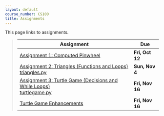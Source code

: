 ```yaml
---
layout: default
course_number: CS100
title: Assignments
---
```


This page links to assignments.


> Assignment                                                                             |     Due     |
> -------------------------------------------------------------------------------------- | ----------- |
> [Assignment 1: Computed Pinwheel](CPADS_Assign1.pdf)                                   | **Fri, Oct 12** |
> [Assignment 2: Triangles (Functions and Loops)](CPADS_Assign2.pdf) <br /> [triangles.py](src/triangles.py)                                                         | **Sun, Nov 4**  |
> [Assignment 3: Turtle Game (Decisions and While Loops)](CPADS_Assign3.pdf) <br /> [turtlegame.py](src/turtlegame.py)                                                       | **Fri, Nov 16** |
> [Turtle Game Enhancements](CPADS_TurtleGameProject.pdf)                                | **Fri, Nov 16** |

<!--
> [Assignment 3: Turtle Game (Strategy Solutions)](CPADS_Assign3-strategies-solution.pdf) <br /> [Programming Solution Python file](src/turtlegame-solution.py)                                                        |             |
> [Final Project Proposal](CPADS_FinalProject.pdf)                                       | **Nov 20** |
-->


